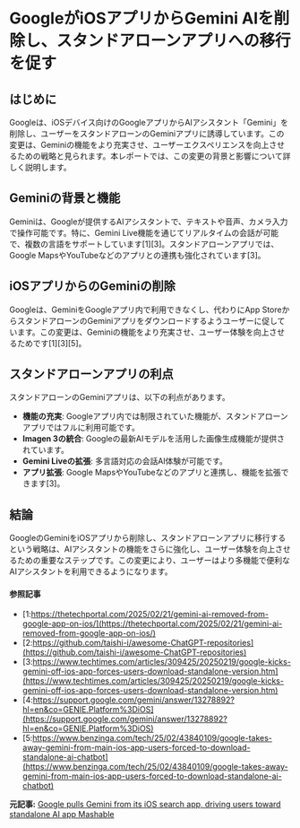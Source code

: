 # GoogleがiOSアプリからGemini AIを削除し、スタンドアローンアプリへの移行を促す

## はじめに

Googleは、iOSデバイス向けのGoogleアプリからAIアシスタント「Gemini」を削除し、ユーザーをスタンドアローンのGeminiアプリに誘導しています。この変更は、Geminiの機能をより充実させ、ユーザーエクスペリエンスを向上させるための戦略と見られます。本レポートでは、この変更の背景と影響について詳しく説明します。

## Geminiの背景と機能

Geminiは、Googleが提供するAIアシスタントで、テキストや音声、カメラ入力で操作可能です。特に、Gemini Live機能を通じてリアルタイムの会話が可能で、複数の言語をサポートしています[1][3]。スタンドアローンアプリでは、Google MapsやYouTubeなどのアプリとの連携も強化されています[3]。

## iOSアプリからのGeminiの削除

Googleは、GeminiをGoogleアプリ内で利用できなくし、代わりにApp StoreからスタンドアローンのGeminiアプリをダウンロードするようユーザーに促しています。この変更は、Geminiの機能をより充実させ、ユーザー体験を向上させるためです[1][3][5]。

## スタンドアローンアプリの利点

スタンドアローンのGeminiアプリは、以下の利点があります。

- **機能の充実**: Googleアプリ内では制限されていた機能が、スタンドアローンアプリではフルに利用可能です。
- **Imagen 3の統合**: Googleの最新AIモデルを活用した画像生成機能が提供されています。
- **Gemini Liveの拡張**: 多言語対応の会話AI体験が可能です。
- **アプリ拡張**: Google MapsやYouTubeなどのアプリと連携し、機能を拡張できます[3]。

## 結論

GoogleのGeminiをiOSアプリから削除し、スタンドアローンアプリに移行するという戦略は、AIアシスタントの機能をさらに強化し、ユーザー体験を向上させるための重要なステップです。この変更により、ユーザーはより多機能で便利なAIアシスタントを利用できるようになります。

#### 参照記事
- [1:https://thetechportal.com/2025/02/21/gemini-ai-removed-from-google-app-on-ios/](https://thetechportal.com/2025/02/21/gemini-ai-removed-from-google-app-on-ios/)
- [2:https://github.com/taishi-i/awesome-ChatGPT-repositories](https://github.com/taishi-i/awesome-ChatGPT-repositories)
- [3:https://www.techtimes.com/articles/309425/20250219/google-kicks-gemini-off-ios-app-forces-users-download-standalone-version.htm](https://www.techtimes.com/articles/309425/20250219/google-kicks-gemini-off-ios-app-forces-users-download-standalone-version.htm)
- [4:https://support.google.com/gemini/answer/13278892?hl=en&co=GENIE.Platform%3DiOS](https://support.google.com/gemini/answer/13278892?hl=en&co=GENIE.Platform%3DiOS)
- [5:https://www.benzinga.com/tech/25/02/43840109/google-takes-away-gemini-from-main-ios-app-users-forced-to-download-standalone-ai-chatbot](https://www.benzinga.com/tech/25/02/43840109/google-takes-away-gemini-from-main-ios-app-users-forced-to-download-standalone-ai-chatbot)


**元記事:** [Google pulls Gemini from its iOS search app, driving users toward standalone AI app Mashable](https://mashable.com/article/google-pulls-gemini-ios-search-apps)